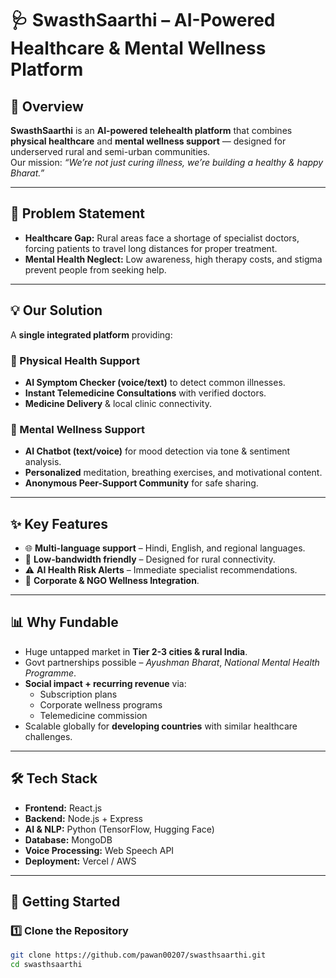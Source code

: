 

# 🩺 SwasthSaarthi – AI-Powered Healthcare & Mental Wellness Platform

## 📌 Overview
**SwasthSaarthi** is an **AI-powered telehealth platform** that combines **physical healthcare** and **mental wellness support** — designed for underserved rural and semi-urban communities.  
Our mission: *“We’re not just curing illness, we’re building a healthy & happy Bharat.”*

---

## 🚨 Problem Statement
- **Healthcare Gap:** Rural areas face a shortage of specialist doctors, forcing patients to travel long distances for proper treatment.
- **Mental Health Neglect:** Low awareness, high therapy costs, and stigma prevent people from seeking help.

---

## 💡 Our Solution
A **single integrated platform** providing:

### 🏥 Physical Health Support
- **AI Symptom Checker (voice/text)** to detect common illnesses.
- **Instant Telemedicine Consultations** with verified doctors.
- **Medicine Delivery** & local clinic connectivity.

### 🧠 Mental Wellness Support
- **AI Chatbot (text/voice)** for mood detection via tone & sentiment analysis.
- **Personalized** meditation, breathing exercises, and motivational content.
- **Anonymous Peer-Support Community** for safe sharing.

---

## ✨ Key Features
- 🌐 **Multi-language support** – Hindi, English, and regional languages.
- 📶 **Low-bandwidth friendly** – Designed for rural connectivity.
- ⚠ **AI Health Risk Alerts** – Immediate specialist recommendations.
- 🤝 **Corporate & NGO Wellness Integration**.

---

## 📊 Why Fundable
- Huge untapped market in **Tier 2-3 cities & rural India**.
- Govt partnerships possible – *Ayushman Bharat*, *National Mental Health Programme*.
- **Social impact + recurring revenue** via:
  - Subscription plans
  - Corporate wellness programs
  - Telemedicine commission
- Scalable globally for **developing countries** with similar healthcare challenges.

---

## 🛠 Tech Stack
- **Frontend:** React.js
- **Backend:** Node.js + Express
- **AI & NLP:** Python (TensorFlow, Hugging Face)
- **Database:** MongoDB
- **Voice Processing:** Web Speech API
- **Deployment:** Vercel / AWS

---

## 🚀 Getting Started

### 1️⃣ Clone the Repository
```bash
git clone https://github.com/pawan00207/swasthsaarthi.git
cd swasthsaarthi
